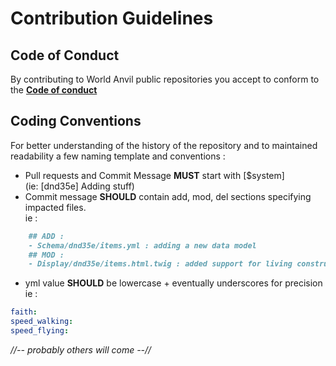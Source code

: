 # Contribution Guidelines
## Code of Conduct
By contributing to World Anvil public repositories you accept to conform to the [**Code of conduct**](./CODE_OF_CONDUCT.md)  

## Coding Conventions 
For better understanding of the history of the repository and to maintained readability a few naming template and conventions :
- Pull requests and Commit Message **MUST** start with [$system]   
(ie: [dnd35e] Adding stuff)
- Commit message **SHOULD** contain add, mod, del sections specifying impacted files.  
ie : 
```md
    ## ADD :
    - Schema/dnd35e/items.yml : adding a new data model
    ## MOD :
    - Display/dnd35e/items.html.twig : added support for living constructs

```
- yml value **SHOULD** be lowercase + eventually underscores for precision  
ie :
```YAML
faith:
speed_walking:
speed_flying:
```

_//-- probably others will come --//_

